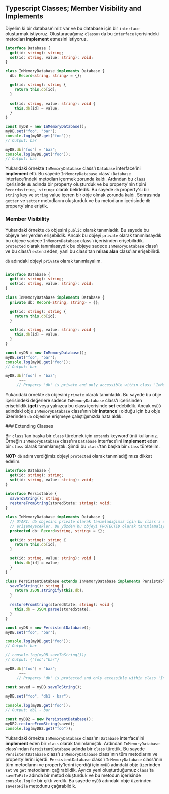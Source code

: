 ## Typescript Classes; Member Visibility and Implements

Diyelim ki bir database'imiz var ve bu database için bir `interface` oluşturmak istiyoruz. Oluşturacağımız `class`ın da bu `interface` içerisindeki metodları **implement** etmesini istiyoruz.

```typescript
interface Database {
  get(id: string): string;
  set(id: string, value: string): void;
}

class InMemoryDatabase implements Database {
  db: Record<string, string> = {};

  get(id: string): string {
    return this.db[id];
  }

  set(id: string, value: string): void {
    this.db[id] = value;
  }
}

const myDB = new InMemoryDatabase();
myDB.set("foo", "bar");
console.log(myDB.get("foo"));
// Output: bar

myDB.db["foo"] = "baz";
console.log(myDB.get("foo"));
// Output: baz
```

Yukarıdaki örnekte `InMemoryDatabase` class'ı `Database` interface'ini **implement** etti. Bu sayede `InMemoryDatabase` class'ı `Database` interface'indeki metodları içermek zorunda kaldı. Ardından bu `class` içerisinde `db` adında bir property oluşturduk ve bu property'nin tipini `Record<string, string>` olarak belirledik. Bu sayede `db` property'si bir `string` key ve `string` value içeren bir obje olmak zorunda kaldı. Sonrasında `getter` ve `setter` metodlarını oluşturduk ve bu metodların içerisinde `db` property'sine eriştik.

### Member Visibility

Yukarıdaki örnekte `db` objesini `public` olarak tanımladık. Bu sayede bu objeye her yerden erişebildik. Ancak bu objeyi `private` olarak tanımlasaydık bu objeye sadece `InMemoryDatabase` class'ı içerisinden erişebilirdik. `protected` olarak tanımlasaydık bu objeye sadece `InMemoryDatabase` class'ı ve bu class'ı `extend` eden, yani bu class'tan **miras alan** class'lar erişebilirdi.

`db` adındaki objeyi `private` olarak tanımlayalım.

```typescript

interface Database {
  get(id: string): string;
  set(id: string, value: string): void;
}

class InMemoryDatabase implements Database {
  private db: Record<string, string> = {};

  get(id: string): string {
    return this.db[id];
  }

  set(id: string, value: string): void {
    this.db[id] = value;
  }
}

const myDB = new InMemoryDatabase();
myDB.set("foo", "bar");
console.log(myDB.get("foo"));
// Output: bar

myDB.db["foo"] = "baz";
      ~~~
     // Property 'db' is private and only accessible within class 'InMemoryDatabase2'.
```

Yukarıdaki örnekte `db` objesini `private` olarak tanımladık. Bu sayede bu obje içerisindeki değerlere sadece `InMemoryDatabase` class'ı içerisinden erişebildik (**get**) veya yalnızca bu class içerisinde **set** edebildik. Ancak `myDB` adındaki obje `InMemoryDatabase` class'ının bir **instance**'ı olduğu için bu obje üzerinden `db` objesine erişmeye çalıştığımızda hata aldık.

### Extending Classes

Bir `class`'tan başka bir `class` türetmek için `extends` keyword'ünü kullanırız. Örneğin `InMemoryDatabase` class'ını `Database` interface'ini **implement** eden bir `class` olarak tanımlamıştık. Şimdi bu `class`'tan başka bir `class` türetelim.

**NOT:** `db` adını verdiğimiz objeyi `protected` olarak tanımladığımıza dikkat edelim.

```typescript
interface Database {
  get(id: string): string;
  set(id: string, value: string): void;
}

interface Persistable {
  saveToString(): string;
  restoreFromString(storedState: string): void;
}

class InMemoryDatabase implements Database {
  // UYARI: db objesini private olarak tanımladığımız için bu class'ı extend eden class'lar bu objeye
  // erişemeyecekler. Bu yüzden bu objeyi PROTECTED olarak tanımlamalıyız.
  protected db: Record<string, string> = {};

  get(id: string): string {
    return this.db[id];
  }

  set(id: string, value: string): void {
    this.db[id] = value;
  }
}

class PersistentDatabase extends InMemoryDatabase implements Persistable {
  saveToString(): string {
    return JSON.stringify(this.db);
  }

  restoreFromString(storedState: string): void {
    this.db = JSON.parse(storedState);
  }
}

const myDB = new PersistentDatabase();
myDB.set("foo", "bar");

console.log(myDB.get("foo"));
// Output: bar

// console.log(myDB.saveToString());
// Output: {"foo":"bar"}

myDB.db["foo"] = "baz";
      ~~~
     // Property 'db' is protected and only accessible within class 'InMemoryDatabase2' and its subclasses.

const saved = myDB.saveToString();

myDB.set("foo", "db1 - bar");

console.log(myDB.get("foo"));
// Output: db1 - bar

const myDB2 = new PersistentDatabase();
myDB2.restoreFromString(saved);
console.log(myDB2.get("foo"));
```

Yukarıdaki örnekte `InMemoryDatabase` class'ını `Database` interface'ini **implement** eden bir `class` olarak tanımlamıştık. Ardından `InMemoryDatabase` class'ından `PersistentDatabase` adında bir `class` türettik. Bu sayede `PersistentDatabase` class'ı `InMemoryDatabase` class'ının tüm metodlarını ve property'lerini içerdi. `PersistentDatabase` class'ı `InMemoryDatabase` class'ının tüm metodlarını ve property'lerini içerdiği için `myDB` adındaki obje üzerinden `set` ve `get` metodlarını çağırabildik. Ayrıca yeni oluşturduğumuz `class`'ta `saveToFile` adında bir metod oluşturduk ve bu metodun içerisinde `console.log` ile bir çıktı verdik. Bu sayede `myDB` adındaki obje üzerinden `saveToFile` metodunu çağırabildik.
